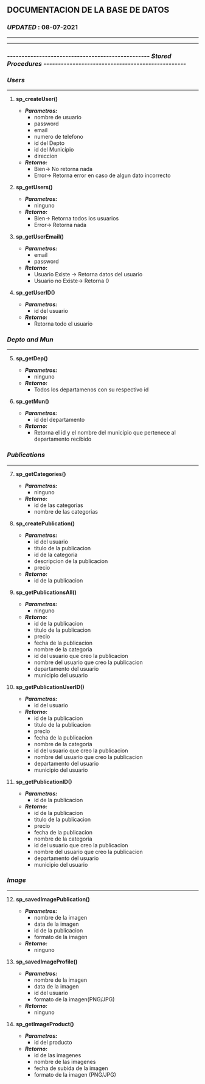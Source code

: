 ## DOCUMENTACION DE LA BASE DE DATOS

### ***UPDATED*** : 08-07-2021
___
___

### ***------------------------------------------------- Stored Procedures -------------------------------------------------***

### ***Users***
---
1. **sp_createUser()**
    - ***Parametros:***
        - nombre de usuario
        - password
        - email
        - numero de telefono
        - id del Depto
        - id del Municipio
        - direccion
    - ***Retorno:***
        - Bien-> No retorna nada
        - Error-> Retorna error en caso de algun dato incorrecto
        
2. **sp_getUsers()**
    - ***Parametros:***
        - ninguno
    - ***Retorno:***
        - Bien-> Retorna todos los usuarios
        - Error-> Retorna nada

3. **sp_getUserEmail()**
    - ***Parametros:***
        - email
        - password
    - ***Retorno:***
        - Usuario Existe -> Retorna datos del usuario
        - Usuario no Existe-> Retorna 0

4. **sp_getUserID()**
    - ***Parametros:***
        - id del usuario
    - ***Retorno:***
        - Retorna todo el usuario

### ***Depto and Mun***
---

5. **sp_getDep()**
    - ***Parametros:***
        - ninguno
    - ***Retorno:***
        - Todos los departamenos con su respectivo id

6. **sp_getMun()**
    - ***Parametros:***
        - id del departamento
    - ***Retorno:***
        - Retorna el id y el nombre del municipio que pertenece al departamento recibido

### ***Publications***
---

7. **sp_getCategories()**
    - ***Parametros:***
        - ninguno
    - ***Retorno:***
        - id de las categorias
        - nombre de las categorias

8. **sp_createPublication()**
    - ***Parametros:***
        - id del usuario
        - titulo de la publicacion
        - id de la categoria
        - descripcion de la publicacion
        - precio
    - ***Retorno:***
        - id de la publicacion

9. **sp_getPublicationsAll()**
    - ***Parametros:***
        - ninguno
    - ***Retorno:***
        - id de la publicacion
        - titulo de la publicacion
        - precio
        - fecha de la publicacion
        - nombre de la categoria
        - id del usuario que creo la publicacion
        - nombre del usuario que creo la publicacion
        - departamento del usuario
        - municipio del usuario

10. **sp_getPublicationUserID()**
    - ***Parametros:***
        - id del usuario
    - ***Retorno:***
        - id de la publicacion
        - titulo de la publicacion
        - precio
        - fecha de la publicacion
        - nombre de la categoria
        - id del usuario que creo la publicacion
        - nombre del usuario que creo la publicacion
        - departamento del usuario
        - municipio del usuario

11. **sp_getPublicationID()**
    - ***Parametros:***
        - id de la publicacion
    - ***Retorno:***
        - id de la publicacion
        - titulo de la publicacion
        - precio
        - fecha de la publicacion
        - nombre de la categoria
        - id del usuario que creo la publicacion
        - nombre del usuario que creo la publicacion
        - departamento del usuario
        - municipio del usuario

### ***Image***
---

12. **sp_savedImagePublication()**
    - ***Parametros:***
        - nombre de la imagen
        - data de la imagen
        - id de la publicacion
        - formato de la imagen
    - ***Retorno:***
        - ninguno

13. **sp_savedImageProfile()**
    - ***Parametros:***
        - nombre de la imagen
        - data de la imagen
        - id del usuario
        - formato de la imagen(PNG/JPG)
    - ***Retorno:***
        - ninguno

14. **sp_getImageProduct()**
    - ***Parametros:***
        - id del producto
    - ***Retorno:***
        - id de las imagenes
        - nombre de las imagenes
        - fecha de subida de la imagen
        - formato de la imagen (PNG/JPG)


